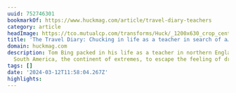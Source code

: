 ```yaml
---
uuid: 752746301
bookmarkOf: https://www.huckmag.com/article/travel-diary-teachers
category: article
headImage: https://tco.mutualcp.com/transforms/Huck/_1200x630_crop_center-center_82_none_ns/DSC_04152_2023-03-27-083938_dcjm.jpg?mtime=1679906379
title: 'The Travel Diary: Chucking in life as a teacher in search of a…'
domain: huckmag.com
description: Tom Bing packed in his life as a teacher in northern England to explore
  South America, the continent of extremes, to escape the feeling of drowning.
tags: []
date: '2024-03-12T11:58:04.267Z'
highlights: 
---
```



